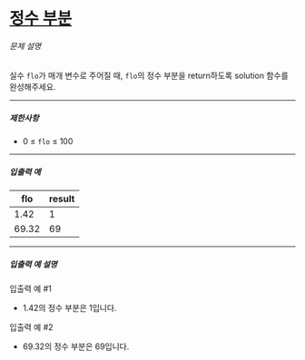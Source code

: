 # [정수 부분](https://school.programmers.co.kr/learn/courses/30/lessons/181850)


###### 문제 설명


실수 `flo`가 매개 변수로 주어질 때, `flo`의 정수 부분을 return하도록 solution 함수를 완성해주세요.




---


##### 제한사항


* 0 ≤ `flo` ≤ 100




---


##### 입출력 예




| flo | result |
| --- | --- |
| 1\.42 | 1 |
| 69\.32 | 69 |




---


##### 입출력 예 설명


입출력 예 \#1


* 1\.42의 정수 부분은 1입니다.


입출력 예 \#2


* 69\.32의 정수 부분은 69입니다.



